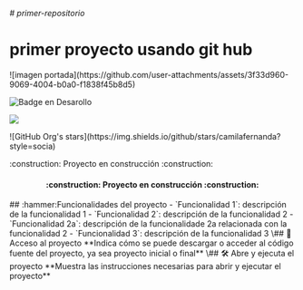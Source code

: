 <em># primer-repositorio</em>
<h1 aling="center">primer proyecto usando git hub</h1> 
![imagen portada](https://github.com/user-attachments/assets/3f33d960-9069-4004-b0a0-f1838f45b8d5)

![Badge en Desarollo](https://img.shields.io/badge/STATUS-EN%20DESAROLLO-green)
<p align="left">
<img src="https://img.shields.io/badge/STATUS-EN%20DESAROLLO-green">
</p>
![GitHub Org's stars](https://img.shields.io/github/stars/camilafernanda?style=socia)
<p ##Índice
*[Título e imagen de portada](#Título-e-imagen-de-portada)
*[Insignias](#insignias)
*[Índice](#índice)
*[Descripción del proyecto](#descripción-del-proyecto)
*[Estado del proyecto](#Estado-del-proyecto)
*[Características de la aplicación y demostración](#Características-de-la-aplicación-y-demostración)
*[Acceso al proyecto](#acceso-proyecto)
*[Tecnologías utilizadas](#tecnologías-utilizadas)
*[Personas Contribuyentes](#personas-contribuyentes)
*[Personas-Desarrolladores del Proyecto](#personas-desarrolladores)
* [Licencia](#licencia)
*[Conclusión](#conclusión)
/p>
:construction: Proyecto en construcción :construction:
<h4 align="center">
:construction: Proyecto en construcción :construction:
</h4>
## :hammer:Funcionalidades del proyecto
- `Funcionalidad 1`: descripción de la funcionalidad 1
- `Funcionalidad 2`: descripción de la funcionalidad 2
- `Funcionalidad 2a`: descripción de la funcionalidade 2a relacionada con la funcionalidad 2
- `Funcionalidad 3`: descripción de la funcionalidad 3
\## 📁 Acceso al proyecto
**Indica cómo se puede descargar o acceder al código fuente del proyecto, ya sea proyecto inicial o final**
\## 🛠️ Abre y ejecuta el proyecto
**Muestra las instrucciones necesarias para abrir y ejecutar el proyecto**
